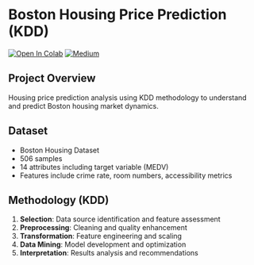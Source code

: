 # Boston Housing Price Prediction (KDD)
[![Open In Colab](https://colab.research.google.com/assets/colab-badge.svg)](https://colab.research.google.com/github/pruthvik-sheth/CMPE-255-Data-Mining/blob/main/Assignments/CRISPDM-SEMMA-KDD/KDD/Boston-Housing-KDD.ipynb) [![Medium](https://img.shields.io/badge/Medium-12100E?style=flat&logo=medium&logoColor=white)](https://medium.com/@pns00911/predicting-boston-housing-prices-using-the-kdd-methodology-ea215c715ac6)

## Project Overview
Housing price prediction analysis using KDD methodology to understand and predict Boston housing market dynamics.

## Dataset
- Boston Housing Dataset
- 506 samples
- 14 attributes including target variable (MEDV)
- Features include crime rate, room numbers, accessibility metrics

## Methodology (KDD)
1. **Selection**: Data source identification and feature assessment
2. **Preprocessing**: Cleaning and quality enhancement
3. **Transformation**: Feature engineering and scaling
4. **Data Mining**: Model development and optimization
5. **Interpretation**: Results analysis and recommendations